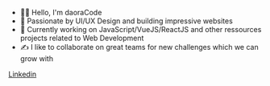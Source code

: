 - 👋🏼 Hello, I'm daoraCode
- 🌈 Passionate by UI/UX Design and building impressive websites
- 🚀 Currently working on JavaScript/VueJS/ReactJS and other ressources projects related to Web Development
- ✍️ I like to collaborate on great teams for new challenges which we can grow with

[Linkedin](https://www.linkedin.com/in/severinmboukou)

<!---
daoraCode/daoraCode is a ✨ special ✨ repository because its `README.md` (this file) appears on your GitHub profile.
You can click the Preview link to take a look at your changes.
--->

